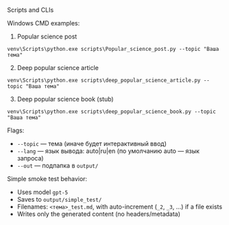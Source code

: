 Scripts and CLIs 

Windows CMD examples:

1) Popular science post
```
venv\Scripts\python.exe scripts\Popular_science_post.py --topic "Ваша тема"
```

2) Deep popular science article
```
venv\Scripts\python.exe scripts\deep_popular_science_article.py --topic "Ваша тема"
```

3) Deep popular science book (stub)
```
venv\Scripts\python.exe scripts\deep_popular_science_book.py --topic "Ваша тема"
```

Flags:
- `--topic` — тема (иначе будет интерактивный ввод)
- `--lang` — язык вывода: auto|ru|en (по умолчанию auto — язык запроса)
- `--out` — подпапка в `output/`

Simple smoke test behavior:
- Uses model `gpt-5`
- Saves to `output/simple_test/`
- Filenames: `<тема>_test.md`, with auto-increment (`_2`, `_3`, …) if a file exists
- Writes only the generated content (no headers/metadata)